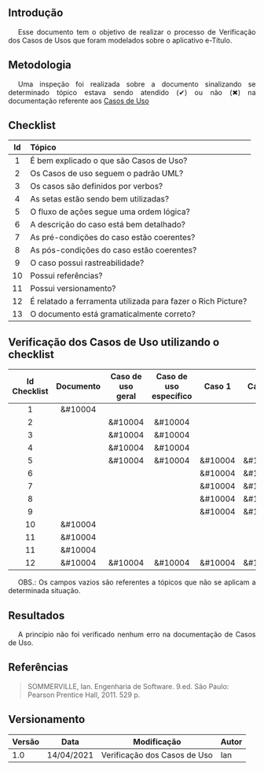 ## Introdução

<p style="text-indent: 20px; text-align: justify">
Esse documento tem o objetivo de realizar o processo de Verificação dos Casos de Usos que foram modelados sobre o aplicativo e-Título. 
</p>

## Metodologia

<p style="text-indent: 20px; text-align: justify">
Uma inspeção foi realizada sobre a documento sinalizando se determinado tópico estava sendo atendido (&#10004) ou não (&#10006) na documentação referente aos <a href="../../../modelagem/casosUso">Casos de Uso</a>
</p>

## Checklist

|Id|Tópico|
|:--:|:--|
|1|É bem explicado o que são Casos de Uso?|
|2|Os Casos de uso seguem o padrão UML?|
|3|Os casos são definidos por verbos?|
|4|As setas estão sendo bem utilizadas?|
|5|O fluxo de ações segue uma ordem lógica?|
|6|A descrição do caso está bem detalhado?|
|7|As pré-condições do caso estão coerentes?|
|8|As pós-condições do caso estão coerentes?|
|9|O caso possui rastreabilidade?|
|10|Possui referências?|
|11|Possui versionamento?|
|12|É relatado a ferramenta utilizada para fazer o Rich Picture?|
|13|O documento está gramaticalmente correto?|

## Verificação dos Casos de Uso utilizando o checklist

|Id Checklist|Documento|Caso de uso geral|Caso de uso específico|Caso 1|Caso 2|Caso 3|Caso 4|Caso 5|Caso 6|
|:--:|:--:|:--:|:--:|:--:|:--:|:--:|:--:|:--:|:--:|
|1|&#10004|||||||||
|2||&#10004|&#10004|||||||
|3||&#10004|&#10004|||||||
|4||&#10004|&#10004|||||||
|5||&#10004|&#10004|&#10004|&#10004|&#10004|&#10004|&#10004|&#10004|
|6||||&#10004|&#10004|&#10004|&#10004|&#10004|&#10004|
|7||||&#10004|&#10004|&#10004|&#10004|&#10004|&#10004|
|8||||&#10004|&#10004|&#10004|&#10004|&#10004|&#10004|
|9||||&#10004|&#10004|&#10004|&#10004|&#10004|&#10004|
|10|&#10004|||||||||
|11|&#10004|||||||||
|11|&#10004|||||||||
|12|&#10004|&#10004|&#10004|&#10004|&#10004|&#10004|&#10004|&#10004|&#10004|

<p style="text-indent: 20px; text-align: justify">
<a>OBS.:</a> Os campos vazios são referentes a tópicos que não se aplicam a determinada situação.
</p>

## Resultados

<p style="text-indent: 20px; text-align: justify">
A princípio não foi verificado nenhum erro na documentação de Casos de Uso.
</p>

## Referências
> SOMMERVILLE, Ian. Engenharia de Software. 9.ed. São Paulo: Pearson Prentice Hall, 2011. 529 p.

## Versionamento
| Versão | Data | Modificação | Autor |
|--|--|--|--|
| 1.0 | 14/04/2021 | Verificação dos Casos de Uso | Ian |


